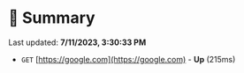 # 📖 Summary
Last updated: **7/11/2023, 3:30:33 PM**

- `GET` [https://google.com](https://google.com) - **Up** (215ms)
